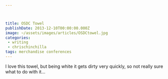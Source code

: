 ```yaml
---



title: OSDC Towel
publishDate: 2013-12-10T00:00:00.000Z
image: ~/assets/images/articles/OSDCtowel.jpg
categories:
 - writing
 - chrischinchilla
tags: merchandise conferences
---
```


I love this towel, but being white it gets dirty very quickly, so not really sure what to do with it...
